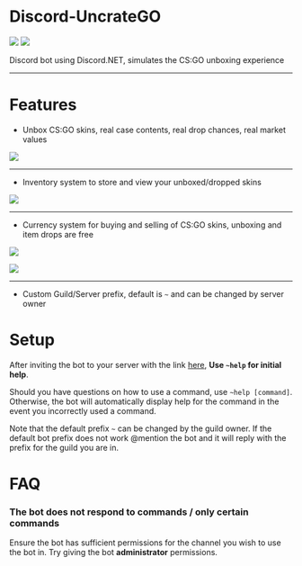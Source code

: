 # Discord-UncrateGO
[![](https://discordbots.org/api/widget/status/523282498265022479.svg)](https://discordbots.org/bot/523282498265022479) [![](https://discordbots.org/api/widget/servers/523282498265022479.svg?noavatar=true)](https://discordbots.org/bot/523282498265022479)


Discord bot using Discord.NET, simulates the CS:GO unboxing experience 

***

# Features


* Unbox CS:GO skins, real case contents, real drop chances, real market values

![](https://i.imgur.com/cbkcRkC.gif)

***

* Inventory system to store and view your unboxed/dropped skins

![](https://i.imgur.com/X371XRQ.gif)

***

* Currency system for buying and selling of CS:GO skins, unboxing and item drops are free

![](https://i.imgur.com/7sS9ciE.gif)

![](https://i.imgur.com/TYYmhCe.gif)

***

* Custom Guild/Server prefix, default is `~` and can be changed by server owner

# Setup

After inviting the bot to your server with the link [here](https://discordapp.com/api/oauth2/authorize?client_id=523282498265022479&permissions=339008&scope=bot), **Use `~help` for initial help**. 

Should you have questions on how to use a command, use `~help [command]`. Otherwise, the bot will automatically display help for the command in the event you incorrectly used a command.

Note that the default prefix `~` can be changed by the guild owner. If the default bot prefix does not work @mention the bot and it will reply with the prefix for the guild you are in.

# FAQ

### The bot does not respond to commands / only certain commands

Ensure the bot has sufficient permissions for the channel you wish to use the bot in. Try giving the bot **administrator** permissions.

